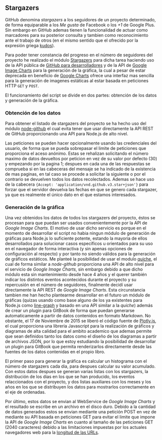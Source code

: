 ## Stargazers

GitHub denomina *stargazers* a los seguidores de un proyecto determinado, de
forma equiparable a los *Me gusta* de Facebook o los *+1* de Google Plus. Sin
embargo en GitHub ademas tienen la funcionalidad de actuar como marcadores para
su posterior consulta y tambien como reconocimiento ante el trabajo de otros (en
el mismo sentido que el ofrecido por la expresión griega
[kudos](https://en.wiktionary.org/wiki/kudos)).

Para poder tener constancia del progreso en el número de seguidores del proyecto
he realizado el módulo [Stargazers](https://github.com/piranna/Stargazers) para
dicha tarea haciendo uso de la API pública de
[GitHub para desarrolladores](https://developer.github.com/v3) y de la API de
[Google Image Charts](https://developers.google.com/chart/image) para la
generación de la gráfica, la cual a pesar de estar deprecada en beneficio de
[Google Charts](https://developers.google.com/chart) ofrece una interfaz mas
sencilla para la generación de imagenes estáticas al estar basada en peticiones
HTTP `GET` y `POST`.

El funcionamiento del script se divide en dos partes: obtención de los datos y
generación de la gráfica.

### Obtención de los datos

Para obtener el listado de stargazers del proyecto se ha hecho uso del módulo
[node-github](https://github.com/mikedeboer/node-github) el cual evita tener que
usar directamente la API REST de GitHub proporcionando una API para Node.js de
alto nivel.

Las peticiones se pueden hacer opcionalmente usando las credenciales del usuario,
de forma que se pueda sobrepasar el limite de peticiones que proporciona el
aceso anónimo. Estas se rehalizan solicitando el número maximo de datos
devueltos por peticion en vez de su valor por defecto (30) y empezando por la
pagina 1; despues en cada una de las respuestas se comprueba si en las cabeceras
del mensaje se ha indicado de la existencia de mas paginas, en tal caso se
procede a solicitar la siguiente o por el contrario se devuelven todos los datos
recolectados. Ademas se hace uso de la cabecera
`{Accept: 'application/vnd.github.v3.star+json'}` para forzar que el servidor
devuelva las fechas en que se genero cada stargazer, ya que es realmente el
único dato en el que estamos interesados.

### Generación de la gráfica

Una vez obtenidos los datos de todos los stargazers del proyecto, éstos se
procesan para que puedan ser usados convenientemente por la API de *Google Image
Charts*. El motivo de usar dicho servicio es porque en el momento de desarrollar
el script no habia ningun módulo de generación de gráficas para Node.js lo
suficiente potente, estando la mayoria de ellos desarrollados para solucionar
casos específicos u orientados para su uso en el navegador de forma interactiva
(y sin apenas opciones de configuración al respecto) y por tanto no siendo
válidos para la generación de gráficos estáticos. Me planteé la posibilidad de
usar el modulo [quiche](https://github.com/ryanrolds/quiche), el cual de forma
similar a *node-github* proporciona una API de alto nivel para el servicio de
*Google Image Charts*, sin embargo debido a que dicho módulo esta sin
mantenimiento desde hace 4 años y el querer también indicar los distintos
eventos acontecidos durante el proyecto y su repercusión en el número de
seguidores, finalmente decidí usar directamente la API REST de *Google Image
Charts*. Esta circunstancia tambien me han hecho plantearme desarrollar en el
futuro un módulo de gráficas (quizas usando como base alguno de los ya existentes
para Node.js como [line-graph](https://github.com/dominictarr/line-graph) y
basado en una API similar a la *quiche*) además de crear un plugin para GitBook
de forma que puedan generarse automaticamente a partir de datos contenidos en
formato Markdown. No obstante, el 17 de Noviembre de 2015 se liberó el código
fuente de [Plotly.js](https://plot.ly/javascript/open-source-announcement), el
cual proporciona una libreria Javascript para la realización de gráficos y
diagramas de alta calidad para el ambito academico que ademas permite que sean
definidos tanto los datos como el diseño de los diagramas a partir de archivos
JSON, por lo que estoy estudiando la posibilidad de desarrollar un plugin para
GitBook que permita renderizarlos directamente desde las fuentes de los datos
contenidas en el propio libro.

El primer paso para generar la gráfica es calcular un histograma con el número
de stargazers cada dia, para despues calcular su valor acumulado. Con estos
datos despues se generan varias listas con los stargazers, la distribución de
los dias en los que se han producido, los eventos relaccionados con el proyecto,
y dos listas auxiliares con los meses y los años en los que se distribuyen los
datos para mostrarlos correctamente en el eje de ordenadas.

Por último, estos datos se envian al WebService de *Google Image Charts* y el
resultado se escribe en un archivo en el disco duro. Debido a la cantidad de
datos generados estos se envian mediante una petición POST en vez de mediante su
API basada en peticiones GET para evitar el limite que impone la API de *Google
Image Charts* en cuanto al tamaño de las peticiones GET (2040 caracteres) debido
a las limitaciones impuestas por los actuales navegadores web para la
[longitud de las URLs](http://stackoverflow.com/a/417184).
